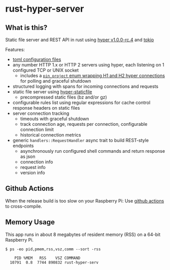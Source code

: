 # rust-hyper-server

## What is this?
Static file server and REST API in rust using [hyper v1.0.0-rc.4](https://github.com/hyperium/hyper) and [tokio](https://tokio.rs/)

Features:
* [toml configuration files](https://github.com/aaronriekenberg/rust-hyper-server/tree/main/config)
* any number HTTP 1.x or HTTP 2 servers using hyper, each listening on 1 configured TCP or UNIX socket
  * includes a [`pin_project` enum wrapping H1 and H2 hyper connections](https://github.com/aaronriekenberg/rust-hyper-server/blob/main/src/server/h1h2conn.rs) for polling and graceful shutdown
* structured logging with spans for incoming connections and requests
* static file server using [hyper-staticfile](https://github.com/stephank/hyper-staticfile)
  * precompressed static files (bz and/or gz)
* configurable rules list using regular expressions for cache control response headers on static files
* server connection tracking
  * timeouts with graceful shutdown
  * track connection age, requests per connection, configurable connection limit
  * historical connection metrics
* generic `handlers::RequestHandler` async trait to build REST-style endpoints
  * asynchronously run configured shell commands and return response as json
  * connection info
  * request info
  * version info

## Github Actions
When the release build is too slow on your Raspberry Pi: Use [github actions](https://github.com/aaronriekenberg/rust-hyper-server/actions) to cross-compile.

## Memory Usage
This app runs in about 8 megabytes of resident memory (RSS) on a 64-bit Raspberry Pi.

```
$ ps -eo pid,pmem,rss,vsz,comm --sort -rss

    PID %MEM   RSS    VSZ COMMAND         
  10791  0.8  7744 890832 rust-hyper-serv
```
